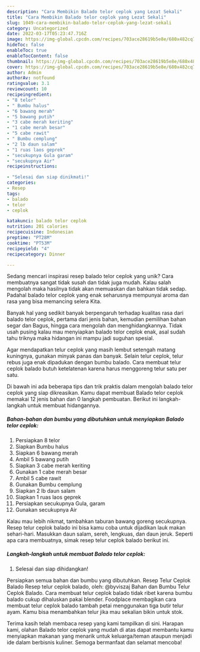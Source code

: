 ```yaml
---
description: "Cara Membikin Balado telor ceplok yang Lezat Sekali"
title: "Cara Membikin Balado telor ceplok yang Lezat Sekali"
slug: 1049-cara-membikin-balado-telor-ceplok-yang-lezat-sekali
category: Uncategorized
date: 2022-03-17T05:23:47.716Z
image: https://img-global.cpcdn.com/recipes/703ace28619b5e8e/680x482cq70/balado-telor-ceplok-foto-resep-utama.jpg
hideToc: false
enableToc: true
enableTocContent: false
thumbnail: https://img-global.cpcdn.com/recipes/703ace28619b5e8e/680x482cq70/balado-telor-ceplok-foto-resep-utama.jpg
cover: https://img-global.cpcdn.com/recipes/703ace28619b5e8e/680x482cq70/balado-telor-ceplok-foto-resep-utama.jpg
author: Admin
authorAv: notfound
ratingvalue: 3.1
reviewcount: 10
recipeingredient:
- "8 telor"
- " Bumbu halus"
- "6 bawang merah"
- "5 bawang putih"
- "3 cabe merah keriting"
- "1 cabe merah besar"
- "5 cabe rawit"
- " Bumbu cemplung"
- "2 lb daun salam"
- "1 ruas laos geprek"
- "secukupnya Gula garam"
- "secukupnya Air"
recipeinstructions:

- "Selesai dan siap dinikmati!"
categories:
- Resep
tags:
- balado
- telor
- ceplok

katakunci: balado telor ceplok 
nutrition: 201 calories
recipecuisine: Indonesian
preptime: "PT28M"
cooktime: "PT53M"
recipeyield: "4"
recipecategory: Dinner

---
```





Sedang mencari inspirasi resep balado telor ceplok yang unik? Cara membuatnya sangat tidak susah dan tidak juga mudah. Kalau salah mengolah maka hasilnya tidak akan memuaskan dan bahkan tidak sedap. Padahal balado telor ceplok yang enak seharusnya mempunyai aroma dan rasa yang bisa memancing selera Kita.





Banyak hal yang sedikit banyak berpengaruh terhadap kualitas rasa dari balado telor ceplok, pertama dari jenis bahan, kemudian pemilihan bahan segar dan Bagus, hingga cara mengolah dan menghidangkannya. Tidak usah pusing kalau mau menyiapkan balado telor ceplok enak,      asal sudah tahu triknya maka hidangan ini mampu jadi suguhan spesial.














Agar mendapatkan telur ceplok yang masih lembut setengah matang kuningnya, gunakan minyak panas dan banyak. Selain telur ceplok, telur rebus juga enak dipadukan dengan bumbu balado. Cara membuat telur ceplok balado butuh ketelatenan karena harus menggoreng telur satu per satu.






Di bawah ini ada beberapa tips dan trik praktis dalam mengolah balado telor ceplok yang siap dikreasikan. Kamu dapat membuat Balado telor ceplok memakai 12 jenis bahan dan 0 langkah pembuatan. Berikut ini langkah-langkah untuk membuat hidangannya.

<!--inarticleads1-->

##### Bahan-bahan dan bumbu yang dibutuhkan untuk menyiapkan Balado telor ceplok:

1. Persiapkan 8 telor
1. Siapkan  Bumbu halus
1. Siapkan 6 bawang merah
1. Ambil 5 bawang putih
1. Siapkan 3 cabe merah keriting
1. Gunakan 1 cabe merah besar
1. Ambil 5 cabe rawit
1. Gunakan  Bumbu cemplung
1. Siapkan 2 lb daun salam
1. Siapkan 1 ruas laos geprek
1. Persiapkan secukupnya Gula, garam
1. Gunakan secukupnya Air


Kalau mau lebih nikmat, tambahkan taburan bawang goreng secukupnya. Resep telur ceplok balado ini bisa kamu coba untuk dijadikan lauk makan sehari-hari. Masukkan daun salam, sereh, lengkuas, dan daun jeruk. Seperti apa cara membuatnya, simak resep telur ceplok balado berikut ini. 

<!--inarticleads2-->

##### Langkah-langkah untuk membuat Balado telor ceplok:


1. Selesai dan siap dihidangkan!

Persiapkan semua bahan dan bumbu yang dibutuhkan. Resep Telur Ceplok Balado Resep telur ceplok balado, oleh: @byviszaj Bahan dan Bumbu Telur Ceplok Balado. Cara membuat telur ceplok balado tidak ribet karena bumbu balado cukup dihaluskan pakai blender. Foodplace membagikan cara membuat telur ceplok balado tambah petai menggunakan tiga butir telur ayam. Kamu bisa menambahkan telur jika mau sekalian bikin untuk stok. 

Terima kasih telah membaca resep yang kami tampilkan di sini. Harapan kami, olahan Balado telor ceplok yang mudah di atas dapat membantu kamu menyiapkan makanan yang menarik untuk keluarga/teman ataupun menjadi ide dalam berbisnis kuliner. Semoga bermanfaat dan selamat mencoba!
